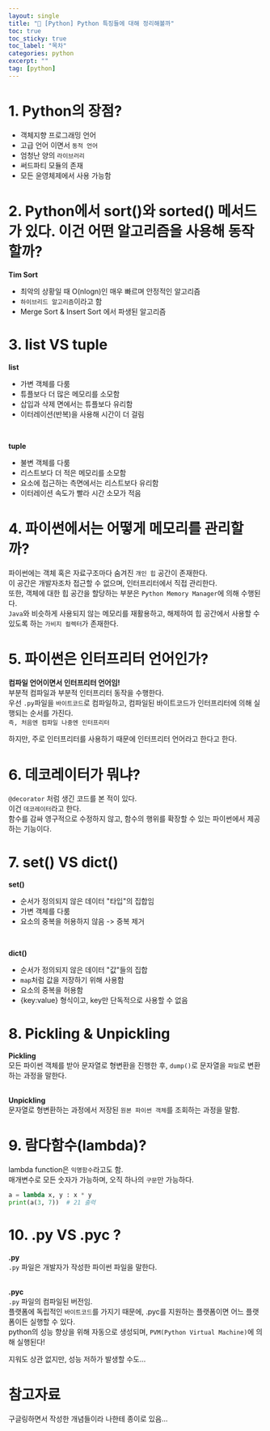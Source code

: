 ```yaml
---
layout: single
title: "📘 [Python] Python 특징들에 대해 정리해볼까"
toc: true
toc_sticky: true
toc_label: "목차"
categories: python
excerpt: ""
tag: [python]
---
```


# 1. Python의 장점?
- 객체지향 프로그래밍 언어  
- 고급 언어 이면서 `동적 언어`  
- 엄청난 양의 `라이브러리`  
- 써드파티 모듈의 존재  
- 모든 윤영체제에서 사용 가능함  

# 2. Python에서 sort()와 sorted() 메서드가 있다. 이건 어떤 알고리즘을 사용해 동작할까? 
**Tim Sort**  
- 최악의 상황일 때 O(nlogn)인 매우 빠르며 안정적인 알고리즘  
- `하이브리드 알고리즘`이라고 함  
- Merge Sort & Insert Sort 에서 파생된 알고리즘  

# 3. list VS tuple
**list**  
- 가변 객체를 다룸  
- 튜플보다 더 많은 메모리를 소모함  
- 삽입과 삭제 면에서는 튜플보다 유리함  
- 이터레이션(반복)을 사용해 시간이 더 걸림  
<br> 

**tuple**  
- 불변 객체를 다룸  
- 리스트보다 더 적은 메모리를 소모함  
- 요소에 접근하는 측면에서는 리스트보다 유리함  
- 이터레이션 속도가 빨라 시간 소모가 적음  

# 4. 파이썬에서는 어떻게 메모리를 관리할까? 
파이썬에는 객체 혹은 자료구조마다 숨겨진 `개인 힙` 공간이 존재한다.  
이 공간은 개발자조차 접근할 수 없으며, 인터프리터에서 직접 관리한다.  
또한, 객체에 대한 힙 공간을 할당하는 부분은 `Python Memory Manager`에 의해 수행된다.  
`Java`와 비슷하게 사용되지 않는 메모리를 재활용하고, 해제하여 힙 공간에서 사용할 수 있도록 하는 `가비지 컬렉터`가 존재한다.  

# 5. 파이썬은 인터프리터 언어인가?
**컴파일 언어이면서 인터프리터 언어임!**  
부분적 컴파일과 부분적 인터프리터 동작을 수행한다.  
우선 `.py`파일을 `바이트코드`로 컴파일하고, 컴파일된 바이트코드가 인터프리터에 의해 실행되는 순서를 가진다.  
`즉, 처음엔 컴파일 나중엔 인터프리터`  

하지만, 주로 인터프리터를 사용하기 때문에 인터프리터 언어라고 한다고 한다.  

# 6. 데코레이터가 뭐냐?
`@decorator` 처럼 생긴 코드를 본 적이 있다.  
이건 `데코레이터`라고 한다.  
함수를 감싸 영구적으로 수정하지 않고, 함수의 행위를 확장할 수 있는 파이썬에서 제공하는 기능이다.  

# 7. set() VS dict()
**set()**  
- 순서가 정의되지 않은 데이터 "타입"의 집합임  
- 가변 객체를 다룸  
- 요소의 중복을 허용하지 않음 -> 중복 제거  
<br>

**dict()**  
- 순서가 정의되지 않은 데이터 "값"들의 집합  
- `map`처럼 값을 저장하기 위해 사용함  
- 요소의 중복을 허용함  
- {key:value} 형식이고, key만 단독적으로 사용할 수 없음  

# 8. Pickling & Unpickling
**Pickling**  
모든 파이썬 객체를 받아 문자열로 형변환을 진행한 후, `dump()`로 문자열을 `파일`로 변환하는 과정을 말한다.  
<br>

**Unpickling**  
문자열로 형변환하는 과정에서 저장된 `원본 파이썬 객체`를 조회하는 과정을 말함.  

# 9. 람다함수(lambda)?
lambda function은 `익명함수`라고도 함.  
매개변수로 모든 숫자가 가능하며, 오직 하나의 `구문`만 가능하다.  

```python
a = lambda x, y : x * y
print(a(3, 7))  # 21 출력
```  

# 10. .py VS .pyc ?
**.py**  
`.py` 파일은 개발자가 작성한 파이썬 파일을 말한다.  
<br>

**.pyc**  
`.py` 파일의 컴파일된 버전임.  
플랫폼에 독립적인 `바이트코드`를 가지기 때문에, .pyc를 지원하는 플랫폼이면 어느 플랫폼이든 실행할 수 있다.  
python의 성능 향상을 위해 자동으로 생성되며, `PVM(Python Virtual Machine)`에 의해 실행된다!  

지워도 상관 없지만, 성능 저하가 발생할 수도...  

# 참고자료
구글링하면서 작성한 개념들이라 나한테 종이로 있음...  